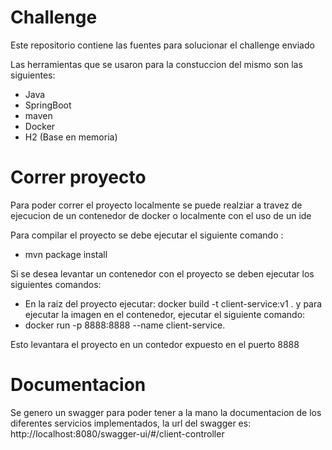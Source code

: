 # Challenge 
Este repositorio contiene las fuentes para solucionar el challenge enviado

Las herramientas que se usaron para la constuccion del mismo son las siguientes:
  * Java
  * SpringBoot
  * maven
  * Docker
  * H2 (Base en memoria)

# Correr proyecto

Para poder correr el proyecto localmente se puede realziar a travez de ejecucion de un contenedor de docker o localmente con el uso de un ide

Para compilar el proyecto se debe ejecutar el siguiente comando :  

 * mvn package install

Si se desea levantar un contenedor con el proyecto se deben ejecutar los siguientes comandos:

  * En la raiz del proyecto ejecutar: docker build -t client-service:v1 .
y para ejecutar la imagen en el contenedor, ejecutar el siguiente comando:
  * docker run -p 8888:8888 --name client-service. 

Esto levantara el proyecto en un contedor expuesto en el puerto 8888

# Documentacion

Se genero un swagger para poder tener a la mano la documentacion de los diferentes servicios implementados,
la url del swagger es: http://localhost:8080/swagger-ui/#/client-controller